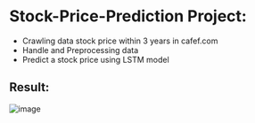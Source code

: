 # Stock-Price-Prediction Project: 
- Crawling data stock price within 3 years in cafef.com
- Handle and Preprocessing data 
- Predict a stock price using LSTM model
## Result: 
![image](https://user-images.githubusercontent.com/102871319/228430647-5c3254cd-7003-4f80-aab9-e983f133f8a8.png)
